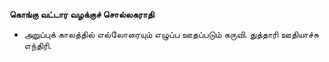 **கொங்கு வட்டார வழக்குச் சொல்லகராதி**
- அறுப்புக் காலத்தில் எல்லோரையும் எழுப்ப ஊதப்படும் கருவி. துத்தாரி ஊதியாச்சு எந்திரி.

